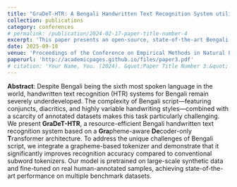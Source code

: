 ```yaml
---
title: "GraDeT-HTR: A Bengali Handwritten Text Recognition System utilizing Grapheme-based Tokenizer and Decoder-only Transformer"
collection: publications
category: conferences
# permalink: /publication/2024-02-17-paper-title-number-4
excerpt: 'This paper presents an open-source, state-of-the-art Bengali Handwritten Text Recognition system utilizing decoder-only transformer and grapheme-based tokenizer'
date: 2025-09-10
venue: 'Proceedings of the Conference on Empirical Methods in Natural Language Processing (EMNLP): System Demonstrations'
paperurl: 'http://academicpages.github.io/files/paper3.pdf'
# citation: 'Your Name, You. (2024). &quot;Paper Title Number 3.&quot; <i>GitHub Journal of Bugs</i>. 1(3).'
---
```


**Abstract**:
Despite Bengali being the sixth most spoken language in the world, handwritten text recognition (HTR) systems for Bengali remain severely underdeveloped. The complexity of Bengali script—featuring conjuncts, diacritics, and highly variable handwriting styles—combined with a scarcity of annotated datasets makes this task particularly challenging. We present **GraDeT-HTR**, a resource-efficient Bengali handwritten text recognition system based on a **Gra**pheme-aware **De**coder-only **T**ransformer architecture. To address the unique challenges of Bengali script, we integrate a grapheme-based tokenizer and demonstrate that it significantly improves recognition accuracy compared to conventional subword tokenizers. Our model is pretrained on large-scale synthetic data and fine-tuned on real human-annotated samples, achieving state-of-the-art performance on multiple benchmark datasets.